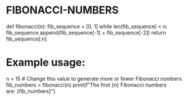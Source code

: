 # FIBONACCI-NUMBERS
def fibonacci(n):
    fib_sequence = [0, 1]
    while len(fib_sequence) < n:
        fib_sequence.append(fib_sequence[-1] + fib_sequence[-2])
    return fib_sequence[:n]

# Example usage:
n = 15  # Change this value to generate more or fewer Fibonacci numbers
fib_numbers = fibonacci(n)
print(f"The first {n} Fibonacci numbers are: {fib_numbers}")
